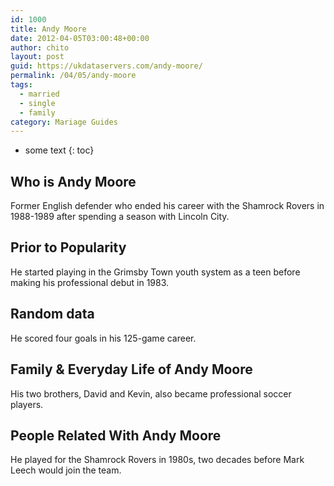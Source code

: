 ```yaml
---
id: 1000
title: Andy Moore
date: 2012-04-05T03:00:48+00:00
author: chito
layout: post
guid: https://ukdataservers.com/andy-moore/
permalink: /04/05/andy-moore  
tags:
  - married
  - single
  - family
category: Mariage Guides
---
```


* some text
{: toc}


## Who is  Andy Moore
                  
                  
                  
Former English defender who ended his career with the Shamrock Rovers in 1988-1989 after spending a season with Lincoln City.
                  
                
                
                
## Prior to Popularity 
                  
                  
                  
He started playing in the Grimsby Town youth system as a teen before making his professional debut in 1983.
                  
                
                
                
## Random data 
                  
                  
                  
He scored four goals in his 125-game career.
                  
                
                
                
## Family & Everyday Life of Andy Moore
                  
                  
                  
His two brothers, David and Kevin, also became professional soccer players.
                  
                
                
                
## People Related With  Andy Moore
                  
                  
                  
He played for the Shamrock Rovers in 1980s, two decades before Mark Leech would join the team.
                  
                
              
            
          
          
          
    
    
  
